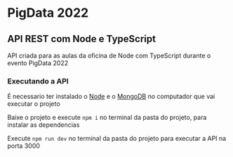 # PigData 2022

## API REST com Node e TypeScript

API criada para as aulas da oficina de Node com TypeScript durante o evento PigData 2022  

### Executando a API

É necessario ter instalado o [Node](https://nodejs.org/en/) e o [MongoDB](https://www.mongodb.com/try/download/community) no computador que vai executar o projeto  

Baixe o projeto e execute `npm i` no terminal da pasta do projeto, para instalar as dependencias  

Execute `npm run dev` no terminal da pasta do projeto para executar a API na porta 3000  
